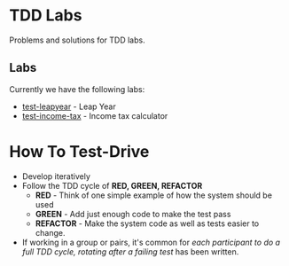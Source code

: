 # TDD Labs

Problems and solutions for TDD labs.

## Labs

Currently we have the following labs:

* [test-leapyear](leap-year/README.md) - Leap Year
* [test-income-tax](income-tax/README.md) - Income tax calculator

# How To Test-Drive

* Develop iteratively
* Follow the TDD cycle of __RED, GREEN, REFACTOR__
    - __RED__ - Think of one simple example of how the system should be used
    - __GREEN__ - Add just enough code to make the test pass
    - __REFACTOR__ - Make the system code as well as tests easier to change.
* If working in a group or pairs, it's common for _each participant to do a full TDD cycle, rotating after a failing test_ has been written.
